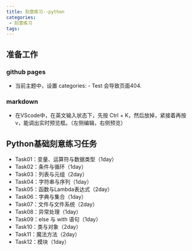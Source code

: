 ```yaml
---
title: 刻意练习--python
categories:
 - 刻意练习
tags:
---
```

## 准备工作
### github pages
-  当前主题中，设置 categories: - Test  会导致页面404.

### markdown
-  在VScode中，在英文输入状态下，先按 Ctrl + K，然后放掉，紧接着再按 v，能调出实时预览框。（左侧编辑，右侧预览）

## Python基础刻意练习任务
- Task01：变量、运算符与数据类型（1day）
- Task02：条件与循环（1day）
- Task03：列表与元组（2day）
- Task04：字符串与序列（1day）
- Task05：函数与Lambda表达式（2day）
- Task06：字典与集合（1day）
- Task07：文件与文件系统（2day）
- Task08：异常处理（1day）
- Task09：else 与 with 语句（1day）
- Task10：类与对象（2day）
- Task11：魔法方法（2day）
- Task12：模块（1day）
